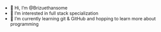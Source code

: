 - 👋 Hi, I’m @Brizuethansome
- 👀 I’m interested in full stack specialization
- 🌱 I’m currently learning git & GitHub and hopping to learn more about programming

<!---
Brizuethansome/Brizuethansome is a ✨ special ✨ repository because its `README.md` (this file) appears on your GitHub profile.
You can click the Preview link to take a look at your changes.
--->
